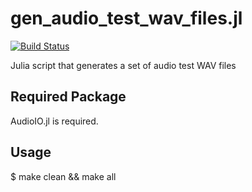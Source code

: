 # gen_audio_test_wav_files.jl

[![Build Status](https://travis-ci.org/xianrenb/gen_audio_test_wav_files.jl.svg)](https://travis-ci.org/xianrenb/gen_audio_test_wav_files.jl)

Julia script that generates a set of audio test WAV files

Required Package
----------------
AudioIO.jl is required.

Usage
-----
$ make clean && make all
